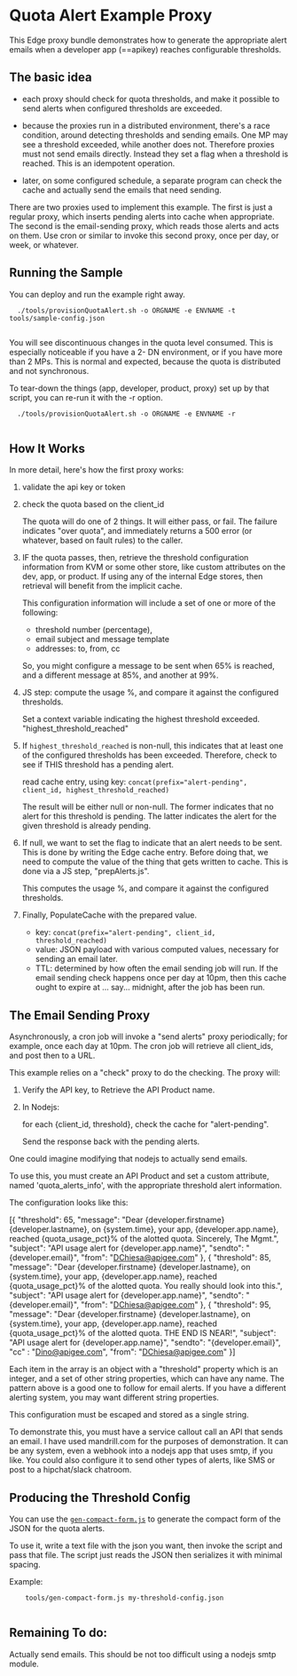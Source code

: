 # Quota Alert Example Proxy

This Edge proxy bundle demonstrates how to generate the appropriate alert emails
when a developer app (==apikey) reaches configurable thresholds.

## The basic idea 

 - each proxy should check for quota thresholds, and make it possible to
   send alerts when configured thresholds are exceeded.
   
 - because the proxies run in a distributed environment, there's a race
   condition, around detecting thresholds and sending emails. One MP may
   see a threshold exceeded, while another does not. Therefore proxies
   must not send emails directly. Instead they set a flag when a threshold is
   reached. This is an idempotent operation.
 
 - later, on some configured schedule, a separate program can check the
   cache and actually send the emails that need sending.

There are two proxies used to implement this example.
The first is just a regular proxy, which inserts pending alerts into cache when appropriate.
The second is the email-sending proxy, which reads those alerts and acts on them.
Use cron or similar to invoke this second proxy, once per day, or week, or whatever. 


## Running the Sample

You can deploy and run the example right away.  

```
  ./tools/provisionQuotaAlert.sh -o ORGNAME -e ENVNAME -t tools/sample-config.json
  
```

You will see discontinuous changes in the quota level consumed. This is especially
noticeable if you have a 2- DN environment, or if you have more than 2 MPs. This
is normal and expected, because the quota is distributed and not synchronous.

To tear-down the things (app, developer, product, proxy) set up by that script,
you can re-run it with the -r option.

```
  ./tools/provisionQuotaAlert.sh -o ORGNAME -e ENVNAME -r
  
```



## How It Works

In more detail, here's how the first proxy works: 

1. validate the api key or token

2. check the quota based on the client_id

   The quota will do one of 2 things. It will either pass, or fail.  The failure
   indicates "over quota", and immediately returns a 500 error (or whatever,
   based on fault rules) to the caller.

3. IF the quota passes, then, retrieve the threshold configuration information
   from KVM or some other store, like custom attributes on the dev, app, or
   product. If using any of the internal Edge stores, then retrieval will benefit
   from the implicit cache.
   
   This configuration information will include a set of one or more of the following:
   
   * threshold number (percentage), 
   * email subject and message template
   * addresses: to, from, cc

   So, you might configure a message to be sent when 65% is reached, and a different
   message at 85%, and another at 99%.  

4. JS step: compute the usage %, and compare it against the configured thresholds.

   Set a context variable indicating the highest threshold exceeded.
   "highest_threshold_reached"

5. If `highest_threshold_reached` is non-null, this indicates that at least one
   of the configured thresholds has been exceeded. Therefore, check to see if
   THIS threshold has a pending alert.  
   
   read cache entry, using key:
      `concat(prefix="alert-pending", client_id, highest_threshold_reached)` 

   The result will be either null or non-null. The former indicates that no alert
   for this threshold is pending. The latter indicates the alert for the given
   threshold is already pending.
   
6. If null, we want to set the flag to indicate that an alert needs to be
   sent. This is done by writing the Edge cache entry.  Before doing that, we need to
   compute the value of the thing that gets written to cache.  This is done via a JS step, "prepAlerts.js".

   This computes the usage %, and compare it against the configured thresholds.

7. Finally, PopulateCache with the prepared value. 

   * key: `concat(prefix="alert-pending", client_id, threshold_reached)`  
   * value: JSON payload with various computed values, necessary for sending an email later.
   * TTL: determined by how often the email sending job will run.  If
     the email sending check happens once per day at 10pm, then this cache
     ought to expire at ... say... midnight, after the job has been run.
      

## The Email Sending Proxy

Asynchronously, a cron job will invoke a "send alerts" proxy periodically; for example, once each day at 
10pm. The cron job will retrieve all client_ids, and post then
to a URL.

This example relies on a "check" proxy to do the checking. The proxy will:

1. Verify the API key, to Retrieve the API Product name. 

2. In Nodejs:

   for each {client_id, threshold}, check the cache for "alert-pending".

   Send the response back with the pending alerts.


One could imagine modifying that nodejs to actually send emails. 


To use this, you must create an API Product and set a custom attribute, named
'quota_alerts_info', with the appropriate threshold alert information.

The configuration looks like this:

[{
  "threshold": 65,
  "message": "Dear {developer.firstname} {developer.lastname}, on {system.time}, your app, {developer.app.name}, reached {quota_usage_pct}% of the alotted quota. Sincerely, The Mgmt.",
  "subject": "API usage alert for {developer.app.name}",
  "sendto": "{developer.email}",
  "from": "DChiesa@apigee.com"
}, {
  "threshold": 85,
  "message": "Dear {developer.firstname} {developer.lastname}, on {system.time}, your app, {developer.app.name}, reached {quota_usage_pct}% of the alotted quota. You really should look into this.",
  "subject": "API usage alert for {developer.app.name}",
  "sendto": "{developer.email}",
  "from": "DChiesa@apigee.com"
}, {
  "threshold": 95,
  "message": "Dear {developer.firstname} {developer.lastname}, on {system.time}, your app, {developer.app.name}, reached {quota_usage_pct}% of the alotted quota. THE END IS NEAR!",
  "subject": "API usage alert for {developer.app.name}",
  "sendto": "{developer.email}",
  "cc" : "Dino@apigee.com",
  "from": "DChiesa@apigee.com"
}]

Each item in the array is an object with a "threshold" property which is an
integer, and a set of other string properties, which can have any name. The
pattern above is a good one to follow for email alerts. If you have a different
alerting system, you may want different string properties.

This configuration must be escaped and stored as a single string. 

To demonstrate this, you must have a service callout call an API that
sends an email. I have used mandrill.com for the purposes of
demonstration. It can be any system, even a webhook into a nodejs app
that uses smtp, if you like. You could also configure it to send other
types of alerts, like SMS or post to a hipchat/slack chatroom.

## Producing the Threshold Config

You can use the [`gen-compact-form.js`](./tools/gen-compact-form.js) to generate
the compact form of the JSON for the quota alerts. 

To use it, write a text file with the json you want, then invoke the script and
pass that file. The script just reads the JSON then serializes it with minimal
spacing.

Example:

```
    tools/gen-compact-form.js my-threshold-config.json
    
```

## Remaining To do: 

Actually send emails.  This should be not too difficult using a nodejs smtp module. 
